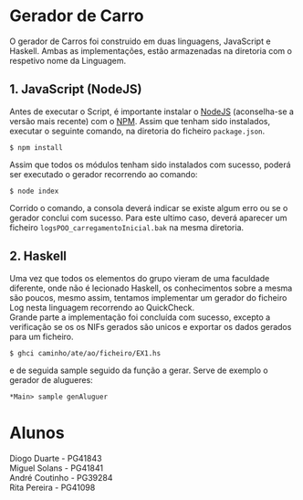 # Gerador de Carro

O gerador de Carros foi construido em duas linguagens, JavaScript e Haskell. Ambas as implementações, estão armazenadas na diretoria com o respetivo nome da Linguagem.

## 1. JavaScript (NodeJS)
Antes de executar o Script, é importante instalar o [NodeJS](https://nodejs.org) (aconselha-se a versão mais recente) com o [NPM](https://www.npmjs.com). Assim que tenham sido instalados, executar o seguinte comando, na diretoria do ficheiro `package.json`. 

```
$ npm install
```
 
Assim que todos os módulos tenham sido instalados com sucesso, poderá ser executado o gerador recorrendo ao comando:

```
$ node index
```

Corrido o comando, a consola deverá indicar se existe algum erro ou se o gerador conclui com sucesso. Para este ultimo caso, deverá aparecer um ficheiro `logsPOO_carregamentoInicial.bak` na mesma diretoria.

## 2. Haskell  

Uma vez que todos os elementos do grupo vieram de uma faculdade diferente, onde não é lecionado Haskell, os conhecimentos sobre a mesma são poucos, mesmo assim, tentamos implementar um gerador do ficheiro Log nesta linguagem recorrendo ao QuickCheck.  
Grande parte a implementação foi concluída com sucesso, excepto a verificação se os os NIFs gerados são unicos e exportar os dados gerados para um ficheiro.

```
$ ghci caminho/ate/ao/ficheiro/EX1.hs
```

e de seguida sample seguido da função a gerar. Serve de exemplo o gerador de alugueres:

```
*Main> sample genAluguer
```


# Alunos
Diogo Duarte - PG41843  
Miguel Solans - PG41841  
André Coutinho - PG39284  
Rita Pereira - PG41098
